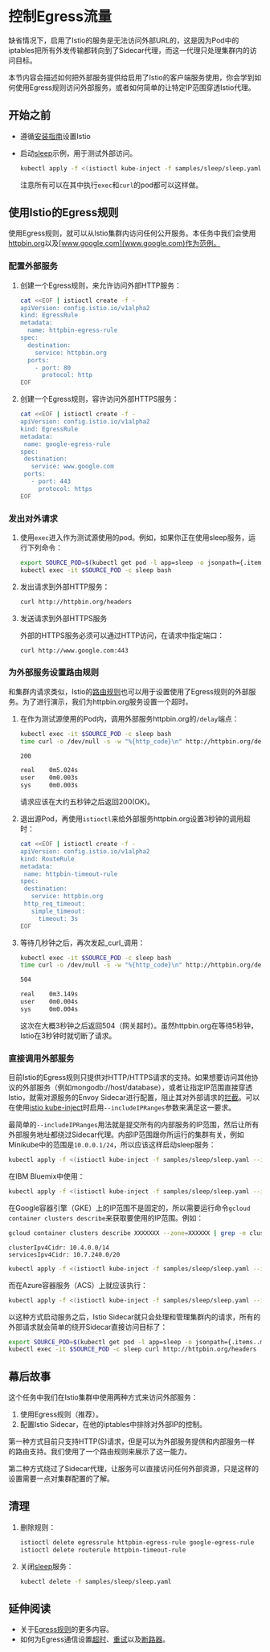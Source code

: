 # 控制Egress流量

缺省情况下，启用了Istio的服务是无法访问外部URL的，这是因为Pod中的iptables把所有外发传输都转向到了Sidecar代理，而这一代理只处理集群内的访问目标。

本节内容会描述如何把外部服务提供给启用了Istio的客户端服务使用，你会学到如何使用Egress规则访问外部服务，或者如何简单的让特定IP范围穿透Istio代理。

## 开始之前

- 遵循[安装指南](../../setup)设置Istio
- 启动[sleep](https://github.com/istio/istio/tree/master/samples/sleep)示例，用于测试外部访问。

    ```bash
    kubectl apply -f <(istioctl kube-inject -f samples/sleep/sleep.yaml)
    ```

	注意所有可以在其中执行`exec`和`curl`的pod都可以这样做。

## 使用Istio的Egress规则

使用Egress规则，就可以从Istio集群内访问任何公开服务。本任务中我们会使用[httpbin.org](http://httpbin.org/)以及[www.google.com](www.google.com)作为范例。

### 配置外部服务

1. 创建一个Egress规则，来允许访问外部HTTP服务：

    ```bash
    cat <<EOF | istioctl create -f -
    apiVersion: config.istio.io/v1alpha2
    kind: EgressRule
    metadata:
      name: httpbin-egress-rule
    spec:
      destination:
        service: httpbin.org
      ports:
        - port: 80
          protocol: http
    EOF
    ```

1. 创建一个Egress规则，容许访问外部HTTPS服务：

    ```bash
    cat <<EOF | istioctl create -f -
    apiVersion: config.istio.io/v1alpha2
    kind: EgressRule
    metadata:
     name: google-egress-rule
    spec:
     destination:
       service: www.google.com
     ports:
       - port: 443
         protocol: https
    EOF
    ```

### 发出对外请求

1. 使用`exec`进入作为测试源使用的pod。例如，如果你正在使用sleep服务，运行下列命令：

    ```bash
    export SOURCE_POD=$(kubectl get pod -l app=sleep -o jsonpath={.items..metadata.name})
    kubectl exec -it $SOURCE_POD -c sleep bash
    ```

2. 发出请求到外部HTTP服务：

    ```bash
    curl http://httpbin.org/headers
    ```

3. 发送请求到外部HTTPS服务

	外部的HTTPS服务必须可以通过HTTP访问，在请求中指定端口：

    ```bash
    curl http://www.google.com:443
    ```

### 为外部服务设置路由规则

和集群内请求类似，Istio的[路由规则](../../concepts/traffic-management/rules-configuration.md)也可以用于设置使用了Egress规则的外部服务。为了进行演示，我们为httpbin.org服务设置一个超时。

1. 在作为测试源使用的Pod内，调用外部服务httpbin.org的`/delay`端点：

    ```bash
    kubectl exec -it $SOURCE_POD -c sleep bash
    time curl -o /dev/null -s -w "%{http_code}\n" http://httpbin.org/delay/5
    ```

    ```bash
    200

    real    0m5.024s
    user    0m0.003s
    sys     0m0.003s
    ```

	请求应该在大约五秒钟之后返回200(OK)。

2. 退出源Pod，再使用`istioctl`来给外部服务httpbin.org设置3秒钟的调用超时：

    ```bash
    cat <<EOF | istioctl create -f -
    apiVersion: config.istio.io/v1alpha2
    kind: RouteRule
    metadata:
     name: httpbin-timeout-rule
    spec:
     destination:
       service: httpbin.org
     http_req_timeout:
       simple_timeout:
         timeout: 3s
    EOF
    ```

3. 等待几秒钟之后，再次发起_curl_调用：

    ```bash
    kubectl exec -it $SOURCE_POD -c sleep bash
    time curl -o /dev/null -s -w "%{http_code}\n" http://httpbin.org/delay/5
    ```

    ```bash
    504

    real    0m3.149s
    user    0m0.004s
    sys     0m0.004s
    ```

	这次在大概3秒钟之后返回504（网关超时）。虽然httpbin.org在等待5秒钟，Istio在3秒钟时就切断了请求。

### 直接调用外部服务

目前Istio的Egress规则只提供对HTTP/HTTPS请求的支持。如果想要访问其他协议的外部服务（例如mongodb://host/database），或者让指定IP范围直接穿透Istio，就需对源服务的Envoy Sidecar进行配置，阻止其对外部请求的[拦截](../../concepts/traffic-management/request-routing.md#communication-between-services)。可以在使用[istio kube-inject](../../reference/commands/istioctl.md#istioctl-kube-inject)时启用`--includeIPRanges`参数来满足这一要求。

最简单的`--includeIPRanges`用法就是提交所有的内部服务的IP范围，然后让所有外部服务地址都绕过Sidecar代理。内部IP范围跟你所运行的集群有关，例如Minikube中的范围是`10.0.0.1/24`，所以应该这样启动sleep服务：

```bash
kubectl apply -f <(istioctl kube-inject -f samples/sleep/sleep.yaml --includeIPRanges=10.0.0.1/24)
```

在IBM Bluemix中使用：

```bash
kubectl apply -f <(istioctl kube-inject -f samples/sleep/sleep.yaml --includeIPRanges=172.30.0.0/16,172.20.0.0/16,10.10.10.0/24)
```

在Google容器引擎（GKE）上的IP范围不是固定的，所以需要运行命令`gcloud container clusters describe`来获取要使用的IP范围。例如：

```bash
gcloud container clusters describe XXXXXXX --zone=XXXXXX | grep -e clusterIpv4Cidr -e servicesIpv4Cidr
```
```
clusterIpv4Cidr: 10.4.0.0/14
servicesIpv4Cidr: 10.7.240.0/20
```
```bash
kubectl apply -f <(istioctl kube-inject -f samples/sleep/sleep.yaml --includeIPRanges=10.4.0.0/14,10.7.240.0/20)
```

而在Azure容器服务（ACS）上就应该执行：

```bash
kubectl apply -f <(istioctl kube-inject -f samples/sleep/sleep.yaml --includeIPRanges=10.244.0.0/16,10.240.0.0/16)
```

以这种方式启动服务之后，Istio Sidecar就只会处理和管理集群内的请求，所有的外部请求就会简单的绕开Sidecar直接访问目标了：

```bash
export SOURCE_POD=$(kubectl get pod -l app=sleep -o jsonpath={.items..metadata.name})
kubectl exec -it $SOURCE_POD -c sleep curl http://httpbin.org/headers
```

## 幕后故事

这个任务中我们在Istio集群中使用两种方式来访问外部服务：

1. 使用Egress规则（推荐）。
2. 配置Istio Sidecar，在他的iptables中排除对外部IP的控制。

第一种方式目前只支持HTTP(S)请求，但是可以为外部服务提供和内部服务一样的路由支持。我们使用了一个路由规则来展示了这一能力。

第二种方式绕过了Sidecar代理，让服务可以直接访问任何外部资源，只是这样的设置需要一点对集群配置的了解。

## 清理

1. 删除规则：

    ```bash
    istioctl delete egressrule httpbin-egress-rule google-egress-rule
    istioctl delete routerule httpbin-timeout-rule
    ```

2. 关闭[sleep](https://github.com/istio/istio/tree/master/samples/sleep)服务：

    ```bash
    kubectl delete -f samples/sleep/sleep.yaml
    ```

## 延伸阅读

- 关于[Egress规则](../../concepts/traffic-management/rules-configuration.md#egress-rules)的更多内容。
- 如何为Egress通信设置[超时](../../reference/config/traffic-rules/routing-rules.md#httptimeout)、[重试](../../reference/config/traffic-rules/routing-rules.md#httpretry)以及[断路器](../../reference/config/traffic-rules/destination-policies.md#circuitbreaker)。
